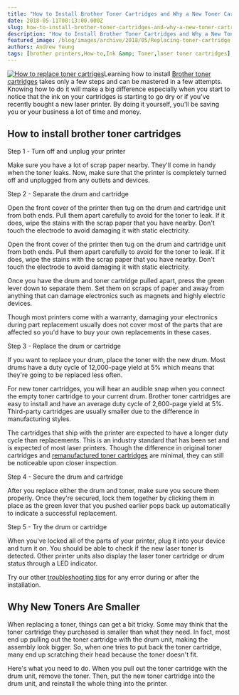 ```yaml
---
title: "How to Install Brother Toner Cartridges and Why a New Toner Cartridge Is Smaller Than the Original?"
date: 2018-05-11T08:13:00.000Z
slug: how-to-install-brother-toner-cartridges-and-why-a-new-toner-cartridge-is-smaller-than-the-original
description: "How to Install Brother Toner Cartridges and Why a New Toner Cartridge Is Smaller Than the Original?"
featured_image: /blog/images/archive/2018/05/Replacing-toner-cartridge.jpeg
authors: Andrew Yeung
tags: [brother printers,How-to,Ink &amp; Toner,laser toner cartridges]
---
```


[![How to replace toner cartriges](/blog/images/Replacing-toner-cartridge.jpeg "How to replace toner cartriges")](/blog/images/Replacing-toner-cartridge.jpeg)Learning how to install [Brother toner cartridges](https://www.compandsave.com/brother?utm%5Fmedium=social&utm%5Fsource=blog) takes only a few steps and can be mastered in a few attempts. Knowing how to do it will make a big difference especially when you start to notice that the ink on your cartridges is starting to go dry or if you've recently bought a new laser printer. By doing it yourself, you'll be saving you or your business a lot of time and money.

## How to install brother toner cartridges

Step 1 - Turn off and unplug your printer

Make sure you have a lot of scrap paper nearby. They'll come in handy when the toner leaks. Now, make sure that the printer is completely turned off and unplugged from any outlets and devices.

Step 2 - Separate the drum and cartridge

Open the front cover of the printer then tug on the drum and cartridge unit from both ends. Pull them apart carefully to avoid for the toner to leak. If it does, wipe the stains with the scrap paper that you have nearby. Don't touch the electrode to avoid damaging it with static electricity. 

Open the front cover of the printer then tug on the drum and cartridge unit from both ends. Pull them apart carefully to avoid for the toner to leak. If it does, wipe the stains with the scrap paper that you have nearby. Don't touch the electrode to avoid damaging it with static electricity.

Once you have the drum and toner cartridge pulled apart, press the green lever down to separate them. Set them on scraps of paper and away from anything that can damage electronics such as magnets and highly electric devices.

Though most printers come with a warranty, damaging your electronics during part replacement usually does not cover most of the parts that are affected so you'd have to buy your own replacements in these cases. 

Step 3 - Replace the drum or cartridge

If you want to replace your drum, place the toner with the new drum. Most drums have a duty cycle of 12,000-page yield at 5% which means that they're going to be replaced less often. 

For new toner cartridges, you will hear an audible snap when you connect the empty toner cartridge to your current drum. Brother toner cartridges are easy to install and have an average duty cycle of 2,600-page yield at 5%. Third-party cartridges are usually smaller due to the difference in manufacturing styles.

The cartridges that ship with the printer are expected to have a longer duty cycle than replacements. This is an industry standard that has been set and is expected of most laser printers. Though the difference in original toner cartridges and [remanufactured toner cartridges](https://www.compandsave.com/help&utm%5Fmedium=social&utm%5Fsource=blog#rema-comp-2) are minimal, they can still be noticeable upon closer inspection. 

Step 4 - Secure the drum and cartridge

After you replace either the drum and toner, make sure you secure them properly. Once they're secured, lock them together by clicking them in place as the green lever that you pushed earlier pops back up automatically to indicate a successful replacement.

Step 5 - Try the drum or cartridge

When you've locked all of the parts of your printer, plug it into your device and turn it on. You should be able to check if the new laser toner is detected. Other printer units also display the laser toner cartridge or drum status through a LED indicator. 

Try our other [troubleshooting tips](https://www.compandsave.com/troubleshooting-remanufactured-ink-toner?utm%5Fmedium=social&utm%5Fsource=blog#tonerCartridge) for any error during or after the installation. 

## Why New Toners Are Smaller

When replacing a toner, things can get a bit tricky. Some may think that the toner cartridge they purchased is smaller than what they need. In fact, most end up pulling out the toner cartridge with the drum unit, making the assembly look bigger. So, when one tries to put back the toner cartridge, many end up scratching their head because the toner doesn't fit.

Here's what you need to do. When you pull out the toner cartridge with the drum unit, remove the toner. Then, put the new toner cartridge into the drum unit, and reinstall the whole thing into the printer.